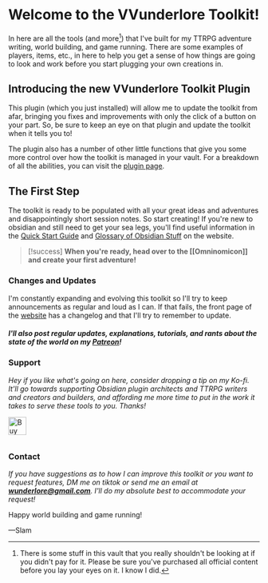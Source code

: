 # Welcome to the VVunderlore Toolkit!

In here are all the tools (and more[^1]) that I've built for my TTRPG adventure writing, world building, and game running. There are some examples of players, items, etc., in here to help you get a sense of how things are going to look and work before you start plugging your own creations in. 

## Introducing the new VVunderlore Toolkit Plugin

This plugin (which you just installed) will allow me to update the toolkit from afar, bringing you fixes and improvements with only the click of a button on your part. So, be sure to keep an eye on that plugin and update the toolkit when it tells you to!

The plugin also has a number of other little functions that give you some more control over how the toolkit is managed in your vault. For a breakdown of all the abilities, you can visit the [plugin page](https://vvunderlore.com/Toolkit/Toolkit+Plugin). 

## The First Step
The toolkit is ready to be populated with all your great ideas and adventures and disappointingly short session notes.  So start creating! If you're new to obsidian and still need to get your sea legs, you'll find useful information in  the [Quick Start Guide](https://vvunderlore.com/Toolkit/Obsidian+Quick+Start+Guide) and [Glossary of Obsidian Stuff](https://vvunderlore.com/Toolkit/Obsidian+Basics+and+Glossary) on the website. 

>[!success] **When you're ready, head over to the [[Omninomicon]] and create your first adventure!**

### Changes and Updates
I'm constantly expanding and evolving this toolkit so I'll try to keep announcements as regular and loud as I can. If that fails, the front page of the [website](https://vvunderlore.com/Toolkit/VVelcome_) has a changelog and that I'll try to remember to update. 

##### I'll also post regular updates, explanations, tutorials, and rants about the state of the world on my **[Patreon](https://www.patreon.com/vvunderlore)**!

### Support
*Hey if you like what's going on here, consider dropping a tip on my Ko-fi. It'll go towards supporting Obsidian plugin architects and TTRPG writers and creators and builders, and affording me more time to put in the work it takes to serve these tools to you. Thanks!*

<a href='https://ko-fi.com/F1F31B5WPR' target='_blank'><img height='36' style='border:0px;height:36px;float:left !important;margin-bottom:10px;' src='https://storage.ko-fi.com/cdn/kofi6.png?v=6' border='0' alt='Buy Me a Coffee at ko-fi.com' /></a>
<br clear="both">
### Contact
*If you have suggestions as to how I can improve this toolkit or you want to request features, DM me on tiktok or send me an email at **wunderlore@gmail.com**. I'll do my absolute best to accommodate your request!*


Happy world building and game running!

—Slam




[^1]: There is some stuff in this vault that you really shouldn't be looking at if you didn't pay for it. Please be sure you've purchased all official content before you lay your eyes on it. I know I did.